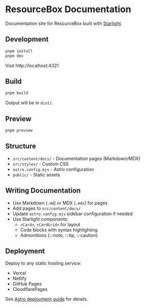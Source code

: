# ResourceBox Documentation

Documentation site for ResourceBox built with [Starlight](https://starlight.astro.build/).

## Development

```bash
pnpm install
pnpm dev
```

Visit http://localhost:4321

## Build

```bash
pnpm build
```

Output will be in `dist/`.

## Preview

```bash
pnpm preview
```

## Structure

- `src/content/docs/` - Documentation pages (Markdown/MDX)
- `src/styles/` - Custom CSS
- `astro.config.mjs` - Astro configuration
- `public/` - Static assets

## Writing Documentation

- Use Markdown (`.md`) or MDX (`.mdx`) for pages
- Add pages to `src/content/docs/`
- Update `astro.config.mjs` sidebar configuration if needed
- Use Starlight components:
  - `<Card>`, `<CardGrid>` for layout
  - Code blocks with syntax highlighting
  - Admonitions (:::note, :::tip, :::caution)

## Deployment

Deploy to any static hosting service:

- Vercel
- Netlify
- GitHub Pages
- CloudflarePages

See [Astro deployment guide](https://docs.astro.build/en/guides/deploy/) for details.
